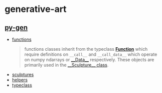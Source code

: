 # generative-art

## [py-gen](/py-gen)
- [functions](/py-gen/src/functions)
    > functions classes inherit from the typeclass [__Function__](py-gen/src/typeclass/__function__.py) which require definitions on `__call__` and `__call_data__` which operate on numpy ndarrays or [\_\_Data\_\_](/py-gen/src/atoms.py) respectively. These objects are primarily used in the [\_\_Sculpture\_\_ class](py-gen/src/typeclasee/__sculpture__.py).
- [sculptures](py-gen/src/sculptures)
- [helpers](py-gen/src/helpers)
- [typeclass](py-gen/src/typeclass)
